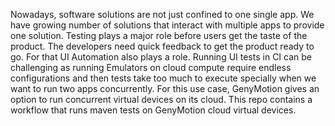 Nowadays, software solutions are not just confined to one single app. We have growing number of solutions that interact with multiple apps to provide one solution.
Testing plays a major role before users get the taste of the product. The developers need quick feedback to get the product ready to go. For that UI Automation also plays a role.
Running UI tests in CI can be challenging as running Emulators on cloud compute require endless configurations and then tests take too much to execute specially when we want to run two apps concurrently.
For this use case, GenyMotion gives an option to run concurrent virtual devices on its cloud.
This repo contains a workflow that runs maven tests on GenyMotion cloud virtual devices.
